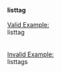 <!-- markdownlint-disable-file first-line-h1 -->
<b>listtag</b><br><br><u>Valid Example:</u><br>listtag<br><br><br><u>Invalid Example:</u><br>listtags
